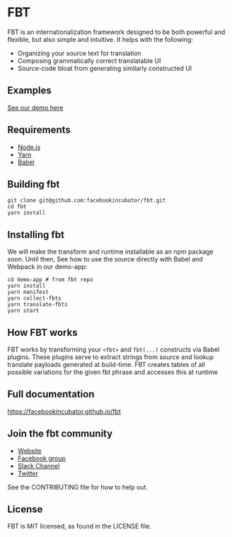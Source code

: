 # FBT
FBT is an internationalization framework designed to be both powerful and flexible, but also simple and intuitive.  It helps with the following:
* Organizing your source text for translation
* Composing grammatically correct translatable UI
* Source-code bloat from generating similarly constructed UI

## Examples
[See our demo here](https://github.com/facebookincubator/fbt/blob/master/demo-app/src/example/Example.react.js)

## Requirements
* [Node.js](https://nodejs.org/)
* [Yarn](https://yarnpkg.com/)
* [Babel](https://babeljs.io/)

## Building fbt
```
git clone git@github.com:facebookincubator/fbt.git
cd fbt
yarn install
```

## Installing fbt
We will make the transform and runtime installable as an npm package soon. Until then,
See how to use the source directly with Babel and Webpack in our demo-app:

```
cd demo-app # from fbt repo
yarn install
yarn manifest
yarn collect-fbts
yarn translate-fbts
yarn start
```

## How FBT works
FBT works by transforming your `<fbt>` and `fbt(...)` constructs via
Babel plugins.  These plugins serve to extract strings from source and
lookup translate payloads generated at build-time.  FBT creates tables
of all possible variations for the given fbt phrase and accesses this
at runtime

## Full documentation
https://facebookincubator.github.io/fbt

## Join the fbt community
* [Website](https://facebookincubator.github.io/fbt)
* [Facebook group](https://www.facebook.com/groups/498204277369868)
* [Slack Channel](https://fbtjs.slack.com)
* [Twitter](https://twitter.com/fbt_js)

See the CONTRIBUTING file for how to help out.

## License
FBT is MIT licensed, as found in the LICENSE file.
